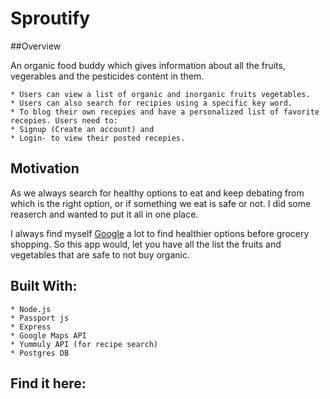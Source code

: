 Sproutify
==========
 
##Overview

An organic food buddy which gives information about all the fruits, vegerables and the pesticides content in them. 

	* Users can view a list of organic and inorganic fruits vegetables.
	* Users can also search for recipies using a specific key word.
	* To blog their own recepies and have a personalized list of favorite recepies. Users need to:
	* Signup (Create an account) and
	* Login- to view their posted recepies.

## Motivation

As we always search for healthy options to eat and keep debating from which is the right option, or if something we eat is safe or not. I did some reaserch and wanted to put it all in one place.

I always find myself [Google](https://www.google.com) a lot to find healthier options before grocery shopping. So this app would, let you have all the list the fruits and vegetables that are safe to not buy organic.




## Built With:

	* Node.js
	* Passport js
	* Express
	* Google Maps API
	* Yummuly API (for recipe search)
	* Postgres DB

## Find it here: 
